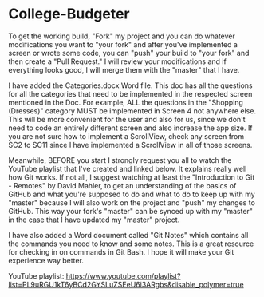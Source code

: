 # College-Budgeter

To get the working build, "Fork" my project and you can do whatever modifications you want to "your fork" and after you've implemented a screen or wrote some code, you can "push" your build to "your fork" and then create a "Pull Request." I will review your modifications and if everything looks good, I will merge them with the "master" that I have.

I have added the Categories.docx Word file. This doc has all the questions for all the categories that need to be implemented in the respected screen mentioned in the Doc. For example, ALL the questions in the "Shopping (Dresses)" category MUST be implemented in Screen 4 not anywhere else. This will be more convenient for the user and also for us, since we don't need to code an entirely different screen and also increase the app size. If you are not sure how to implement a ScrollView, check any screen from SC2 to SC11 since I have implemented a ScrollView in all of those screens.

Meanwhile, BEFORE you start I strongly request you all to watch the YouTube playlist that I've created and linked below. It explains really well how Git works. If not all, I suggest watching at least the "Introduction to Git - Remotes" by David Mahler, to get an understanding of the basics of GitHub and what you're supposed to do and what to do to keep up with my "master" because I will also work on the project and "push" my changes to GitHub. This way your fork's "master" can be synced up with my "master" in the case that I have updated my "master" project.

I have also added a Word document called "Git Notes" which contains all the commands you need to know and some notes. This is a great resource for checking in on commands in Git Bash. I hope it will make your Git experience way better.

YouTube playlist: https://www.youtube.com/playlist?list=PL9uRGU1kT6yBCd2GYSLuZSEeU6i3ARgbs&disable_polymer=true

